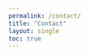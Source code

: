 ```yaml
---
permalink: /contact/
title: "Contact"
layout: single
toc: true
---
```


<div id="ff-compose"></div>
<script async defer src="https://formfacade.com/include/116601118970716190822/form/1FAIpQLSfhpnArJRjiwTKwsnVd39fh0zz9PfVkuYAmv0EAvRTg0sQ2Wg/wordpress.js?div=ff-compose"></script>


<script data-name="BMC-Widget" src="https://cdnjs.buymeacoffee.com/1.0.0/widget.prod.min.js" data-id="vpilot" data-description="Apoyame comprandome un Café!" data-message="Gracias por descargar. Ahora puedes invitarme a un Café!" data-color="#79D6B5" data-position="Right" data-x_margin="18" data-y_margin="18"></script>
